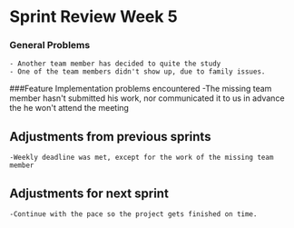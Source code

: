 # Sprint Review Week 5

### General Problems
    - Another team member has decided to quite the study
    - One of the team members didn't show up, due to family issues.

###Feature Implementation problems encountered
    -The missing team member hasn't submitted his work, nor communicated it to us in advance the he won't attend the meeting

## Adjustments from previous sprints
    -Weekly deadline was met, except for the work of the missing team member

## Adjustments for next sprint
    -Continue with the pace so the project gets finished on time.